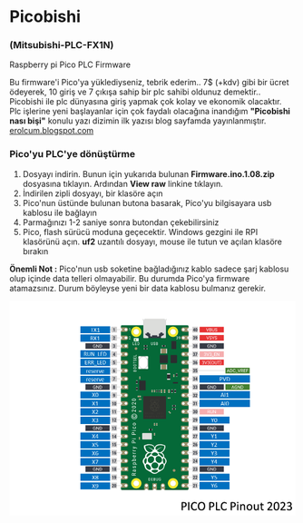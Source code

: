 # Picobishi
### (Mitsubishi-PLC-FX1N)
 Raspberry pi Pico PLC Firmware

Bu firmware'i Pico'ya yüklediyseniz, tebrik ederim.. 7$ (+kdv) gibi bir ücret ödeyerek, 10 giriş ve 7 çıkışa sahip bir plc sahibi oldunuz demektir.. Picobishi ile plc dünyasına giriş yapmak çok kolay ve ekonomik olacaktır. Plc işlerine yeni başlayanlar için çok faydalı olacağına inandığım **"Picobishi nası bişi"** konulu yazı dizimin ilk yazısı blog sayfamda yayınlanmıştır.<br>
[erolcum.blogspot.com](https://erolcum.blogspot.com)

### Pico'yu PLC'ye dönüştürme
1. Dosyayı indirin. Bunun için yukarıda bulunan **Firmware.ino.1.08.zip** dosyasına tıklayın. Ardından **View raw** linkine tıklayın.
2. İndirilen zipli dosyayı, bir klasöre açın
3. Pico'nun üstünde bulunan butona basarak, Pico'yu bilgisayara usb kablosu ile bağlayın
4. Parmağınızı 1-2 saniye sonra butondan çekebilirsiniz
5. Pico, flash sürücü moduna geçecektir. Windows gezgini ile RPI klasörünü açın. **uf2** uzantılı dosyayı, mouse ile tutun ve açılan klasöre bırakın

**Önemli Not :** Pico'nun usb soketine bağladığınız kablo sadece şarj kablosu olup içinde data telleri olmayabilir. Bu durumda Pico'ya firmware atamazsınız. Durum böyleyse yeni bir data kablosu bulmanız gerekir.
   
![Picobishi_PLC_Pinout_2023](https://github.com/erolcum/Picobishi/blob/main/my%20files/Pico_PLC_Pinout_2023.png)
 
